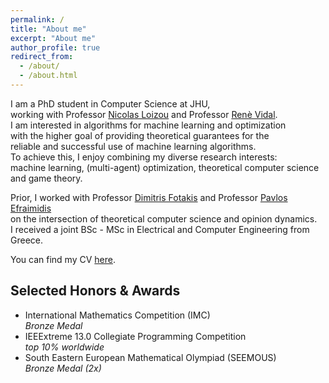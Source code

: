 ```yaml
---
permalink: /
title: "About me"
excerpt: "About me"
author_profile: true
redirect_from: 
  - /about/
  - /about.html
---
```


I am a PhD student in Computer Science at JHU,   
working with Professor [Nicolas Loizou](https://nicolasloizou.github.io/) and Professor [Renè Vidal](http://vision.jhu.edu/rvidal.html).   
I am interested in algorithms for machine learning and optimization   
with the higher goal of providing theoretical guarantees for the   
reliable and successful use of machine learning algorithms.   
To achieve this, I enjoy combining my diverse research interests:   
machine learning, (multi-agent) optimization, theoretical computer science and game theory.

Prior, I worked with Professor [Dimitris Fotakis](https://www.softlab.ntua.gr/~fotakis/) and Professor [Pavlos Efraimidis](https://euclid.ee.duth.gr/)   
on the intersection of theoretical computer science and opinion dynamics.   
I received a joint BSc - MSc in Electrical and Computer Engineering from Greece.   

You can find my CV [here](_pages/Resume_Emmanouilidis_Konstantinos_a.pdf).  
  
## Selected Honors & Awards   
- International Mathematics Competition (IMC)  
  *Bronze Medal*
- IEEExtreme 13.0 Collegiate Programming Competition  
  *top 10% worldwide*
- South Eastern European Mathematical Olympiad (SEEMOUS)  
  *Bronze Medal (2x)*




